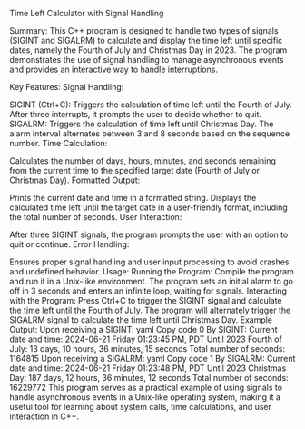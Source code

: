 Time Left Calculator with Signal Handling

Summary:
This C++ program is designed to handle two types of signals (SIGINT and SIGALRM) to calculate and display the time left until specific dates, namely the Fourth of July and Christmas Day in 2023. The program demonstrates the use of signal handling to manage asynchronous events and provides an interactive way to handle interruptions.

Key Features:
Signal Handling:

SIGINT (Ctrl+C): Triggers the calculation of time left until the Fourth of July. After three interrupts, it prompts the user to decide whether to quit.
SIGALRM: Triggers the calculation of time left until Christmas Day. The alarm interval alternates between 3 and 8 seconds based on the sequence number.
Time Calculation:

Calculates the number of days, hours, minutes, and seconds remaining from the current time to the specified target date (Fourth of July or Christmas Day).
Formatted Output:

Prints the current date and time in a formatted string.
Displays the calculated time left until the target date in a user-friendly format, including the total number of seconds.
User Interaction:

After three SIGINT signals, the program prompts the user with an option to quit or continue.
Error Handling:

Ensures proper signal handling and user input processing to avoid crashes and undefined behavior.
Usage:
Running the Program:
Compile the program and run it in a Unix-like environment.
The program sets an initial alarm to go off in 3 seconds and enters an infinite loop, waiting for signals.
Interacting with the Program:
Press Ctrl+C to trigger the SIGINT signal and calculate the time left until the Fourth of July.
The program will alternately trigger the SIGALRM signal to calculate the time left until Christmas Day.
Example Output:
Upon receiving a SIGINT:
yaml
Copy code
0 By SIGINT:
Current date and time: 2024-06-21 Friday 01:23:45 PM, PDT
Until 2023 Fourth of July: 13 days, 10 hours, 36 minutes, 15 seconds
Total number of seconds: 1164815
Upon receiving a SIGALRM:
yaml
Copy code
1 By SIGALRM:
Current date and time: 2024-06-21 Friday 01:23:48 PM, PDT
Until 2023 Christmas Day: 187 days, 12 hours, 36 minutes, 12 seconds
Total number of seconds: 16229772
This program serves as a practical example of using signals to handle asynchronous events in a Unix-like operating system, making it a useful tool for learning about system calls, time calculations, and user interaction in C++.
